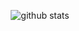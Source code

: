 <p align="center"><img src="https://github-readme-stats.vercel.app/api?username=amadeuarderiu&theme=dark&show_icons=true&count_private=true&hide=stars,issues" alt="github stats" title="github stats" /></p>

